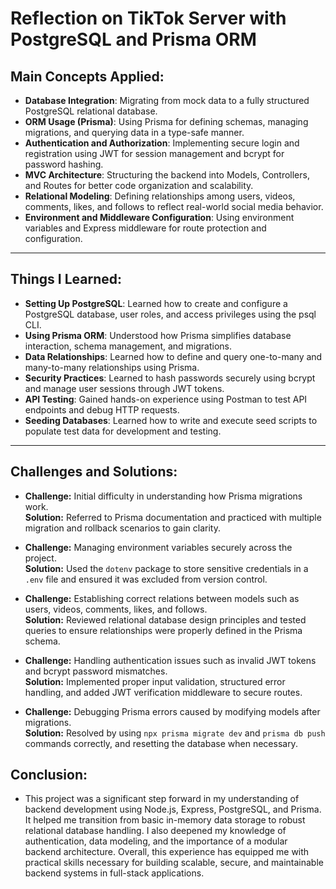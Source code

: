 # Reflection on TikTok Server with PostgreSQL and Prisma ORM

## Main Concepts Applied:

- **Database Integration**: Migrating from mock data to a fully structured PostgreSQL relational database.
- **ORM Usage (Prisma)**: Using Prisma for defining schemas, managing migrations, and querying data in a type-safe manner.
- **Authentication and Authorization**: Implementing secure login and registration using JWT for session management and bcrypt for password hashing.
- **MVC Architecture**: Structuring the backend into Models, Controllers, and Routes for better code organization and scalability.
- **Relational Modeling**: Defining relationships among users, videos, comments, likes, and follows to reflect real-world social media behavior.
- **Environment and Middleware Configuration**: Using environment variables and Express middleware for route protection and configuration.

---

## Things I Learned:

- **Setting Up PostgreSQL**: Learned how to create and configure a PostgreSQL database, user roles, and access privileges using the psql CLI.
- **Using Prisma ORM**: Understood how Prisma simplifies database interaction, schema management, and migrations.
- **Data Relationships**: Learned how to define and query one-to-many and many-to-many relationships using Prisma.
- **Security Practices**: Learned to hash passwords securely using bcrypt and manage user sessions through JWT tokens.
- **API Testing**: Gained hands-on experience using Postman to test API endpoints and debug HTTP requests.
- **Seeding Databases**: Learned how to write and execute seed scripts to populate test data for development and testing.

---

## Challenges and Solutions:

- **Challenge:** Initial difficulty in understanding how Prisma migrations work.  
  **Solution:** Referred to Prisma documentation and practiced with multiple migration and rollback scenarios to gain clarity.

- **Challenge:** Managing environment variables securely across the project.  
  **Solution:** Used the `dotenv` package to store sensitive credentials in a `.env` file and ensured it was excluded from version control.

- **Challenge:** Establishing correct relations between models such as users, videos, comments, likes, and follows.  
  **Solution:** Reviewed relational database design principles and tested queries to ensure relationships were properly defined in the Prisma schema.

- **Challenge:** Handling authentication issues such as invalid JWT tokens and bcrypt password mismatches.  
  **Solution:** Implemented proper input validation, structured error handling, and added JWT verification middleware to secure routes.

- **Challenge:** Debugging Prisma errors caused by modifying models after migrations.  
  **Solution:** Resolved by using `npx prisma migrate dev` and `prisma db push` commands correctly, and resetting the database when necessary.

## Conclusion:

- This project was a significant step forward in my understanding of backend development using Node.js, Express, PostgreSQL, and Prisma. It helped me transition from basic in-memory data storage to robust relational database handling. I also deepened my knowledge of authentication, data modeling, and the importance of a modular backend architecture. Overall, this experience has equipped me with practical skills necessary for building scalable, secure, and maintainable backend systems in full-stack applications.